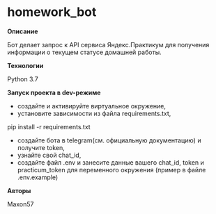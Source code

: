 # homework_bot
**Описание**

Бот делает запрос к API сервиса Яндекс.Практикум 
для получения информации о текущем статусе домашней работы.

**Технологии**

Python 3.7

**Запуск проекта в dev-режиме**

- создайте и активируйте виртуальное окружение,
- установите зависимости из файла requirements.txt,

pip install -r requirements.txt

- создайте бота в telegram(см. официальную документацию) и 
получите token,
- узнайте свой chat_id,
- создайте файл .env и занесите данные вашего chat_id, token и practicum_token
для переменного окружения (пример в файле .env.example)

**Авторы**

Maxon57